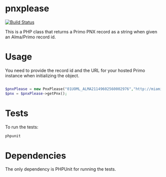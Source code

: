# pnxplease
[![Build Status](https://travis-ci.org/little9/pnxplease.svg?branch=master)](https://travis-ci.org/little9/pnxplease)

This is a PHP class that returns a Primo PNX record as a string when given an Alma/Primo record id.

# Usage

You need to provide the record id and the URL for your hosted Primo instance when initializing
the object.

```php

$pnxPlease = new PnxPlease("01UOML_ALMA21149602560002976","http://miami-primo.hosted.exlibrisgroup.com/primo_library/libweb/action/display.do");
$pnx = $pnxPlease->getPnx();

```

# Tests

To run the tests:
```bash
phpunit
```


# Dependencies

The only dependency is PHPUnit for running the tests. 
